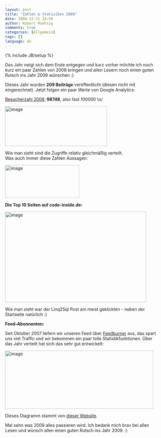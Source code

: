 ```yaml
---
layout: post
title: "Zahlen & Statisiken 2008"
date: 2008-12-31 14:59
author: Robert Muehsig
comments: true
categories: [Allgemein]
tags: []
language: de
---
```

{% include JB/setup %}
<p>Das Jahr neigt sich dem Ende entgegen und kurz vorher m&#246;chte ich noch kurz ein paar Zahlen von 2008 bringen und allen Lesern noch einen guten Rutsch ins Jahr 2009 w&#252;nschen :)</p> 
<!--more-->
  <p>Dieses Jahr wurden <strong>209 Beitr&#228;ge</strong> ver&#246;ffentlicht (diesen nicht mit eingerechnet). Jetzt folgen ein paar Werte von Google Analytics:</p>  <p><u>Besucherzahl 2008:</u> <strong>98748</strong>, also fast 100000 \o/</p>  <p><a href="{{BASE_PATH}}/assets/wp-images-de/image579.png"><img style="border-top-width: 0px; border-left-width: 0px; border-bottom-width: 0px; border-right-width: 0px" height="131" alt="image" src="{{BASE_PATH}}/assets/wp-images-de/image-thumb557.png" width="335" border="0" /></a> </p>  <p>Wie man sieht sind die Zugriffe relativ gleichm&#228;&#223;ig verteilt.    <br />Was auch immer diese Zahlen Aussagen:</p>  <p><a href="{{BASE_PATH}}/assets/wp-images-de/image580.png"><img style="border-top-width: 0px; border-left-width: 0px; border-bottom-width: 0px; border-right-width: 0px" height="108" alt="image" src="{{BASE_PATH}}/assets/wp-images-de/image-thumb558.png" width="244" border="0" /></a> </p>  <p><strong>Die Top 10 Seiten auf code-inside.de:</strong></p>  <p><a href="{{BASE_PATH}}/assets/wp-images-de/image581.png"><img style="border-top-width: 0px; border-left-width: 0px; border-bottom-width: 0px; border-right-width: 0px" height="297" alt="image" src="{{BASE_PATH}}/assets/wp-images-de/image-thumb559.png" width="464" border="0" /></a> </p>  <p>Wie man sieht war der Linq2Sql Post am meist geklickten - neben der Startseite nat&#252;rlich :)</p>  <p><strong>Feed-Abonnenten:</strong> </p>  <p>Seit Oktober 2007 liefern wir unseren Feed &#252;ber <a href="http://www.feedburner.com">Feedburner</a> aus, das spart uns viel Traffic und wir bekommen ein paar tolle Statistikfunktionen. &#220;ber das Jahr verteilt hat sich das sehr gut entwickelt:</p>  <p><a href="{{BASE_PATH}}/assets/wp-images-de/image582.png"><img style="border-top-width: 0px; border-left-width: 0px; border-bottom-width: 0px; border-right-width: 0px" height="191" alt="image" src="{{BASE_PATH}}/assets/wp-images-de/image-thumb560.png" width="487" border="0" /></a> </p>  <p>Dieses Diagramm stammt von <a href="http://www.FeedCompare.com/?feed1=Code-InsideBlog&amp;feed2=&amp;feed3=&amp;feed4=&amp;months=12">dieser Website</a>.</p>  <p>Mal sehn was 2009 alles passieren wird. Ich bedank mich brav bei allen Lesen und w&#252;nsch allen einen guten Rutsch ins Jahr 2009. :)</p>
